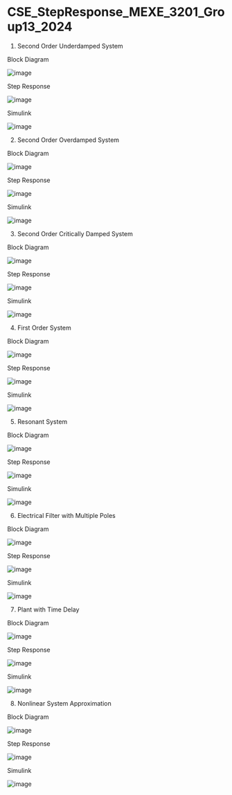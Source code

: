# CSE_StepResponse_MEXE_3201_Group13_2024

1. Second Order Underdamped System

Block Diagram

![image](https://github.com/stnll/CSE_StepResponse_MEXE_3201_Group13_2024/assets/157665975/ec7327cb-9972-446d-bc49-eec2aca911f4)

Step Response

![image](https://github.com/stnll/CSE_StepResponse_MEXE_3201_Group13_2024/assets/157665975/e7b56d32-c316-4478-82b8-4306764b1e62)

Simulink

![image](https://github.com/stnll/CSE_StepResponse_MEXE_3201_Group13_2024/assets/157665975/88bf71c4-3478-434f-83c0-330bd9742803)

2. Second Order Overdamped System

Block Diagram

![image](https://github.com/stnll/CSE_StepResponse_MEXE_3201_Group13_2024/assets/157665975/46898d24-f1eb-4282-b15c-809b9db85f3b)

Step Response

![image](https://github.com/stnll/CSE_StepResponse_MEXE_3201_Group13_2024/assets/157665975/b445858b-c773-489c-9a95-8943dc45776b)

Simulink

![image](https://github.com/stnll/CSE_StepResponse_MEXE_3201_Group13_2024/assets/157665975/1b5c5042-1d81-44f3-96ac-17437ae5100d)

3. Second Order Critically Damped System

Block Diagram

![image](https://github.com/stnll/CSE_StepResponse_MEXE_3201_Group13_2024/assets/157665975/bb27f36a-d4e7-43aa-a751-be6a1234bc0a)

Step Response

![image](https://github.com/stnll/CSE_StepResponse_MEXE_3201_Group13_2024/assets/157665975/cd9e92ba-de29-4e6d-b8aa-670d79fda99f)

Simulink

![image](https://github.com/stnll/CSE_StepResponse_MEXE_3201_Group13_2024/assets/157665975/824a5a23-ffa4-4947-928e-913674ce43b9)

4. First Order System

Block Diagram

![image](https://github.com/stnll/CSE_StepResponse_MEXE_3201_Group13_2024/assets/157665975/bbf04fdc-51e8-4a84-971b-1ed09c36958f)

Step Response

![image](https://github.com/stnll/CSE_StepResponse_MEXE_3201_Group13_2024/assets/157665975/4ec524fc-d0be-439a-af4d-dfda37bf7677)

Simulink

![image](https://github.com/stnll/CSE_StepResponse_MEXE_3201_Group13_2024/assets/157665975/f6e67274-9171-4c13-a363-01c2c5b7239f)

5. Resonant System

Block Diagram

![image](https://github.com/stnll/CSE_StepResponse_MEXE_3201_Group13_2024/assets/157665975/9f6a6316-edd6-49c9-96af-ff61952ead49)

Step Response

![image](https://github.com/stnll/CSE_StepResponse_MEXE_3201_Group13_2024/assets/157665975/0d9017ca-0093-44ca-9f4f-9d941f2f7a9c)

Simulink

![image](https://github.com/stnll/CSE_StepResponse_MEXE_3201_Group13_2024/assets/157665975/989d860a-75cd-4e43-b06a-1640815ce011)

6. Electrical Filter with Multiple Poles

Block Diagram

![image](https://github.com/stnll/CSE_StepResponse_MEXE_3201_Group13_2024/assets/157665975/c87b171c-4fee-4bb7-a1f7-fa10cccf44db)

Step Response

![image](https://github.com/stnll/CSE_StepResponse_MEXE_3201_Group13_2024/assets/157665975/7d861e7d-45f9-42b2-aa96-954978bb8c5d)

Simulink

![image](https://github.com/stnll/CSE_StepResponse_MEXE_3201_Group13_2024/assets/157665975/23ab929d-4916-4784-8328-dec7ddffe807)

7. Plant with Time Delay

Block Diagram

![image](https://github.com/stnll/CSE_StepResponse_MEXE_3201_Group13_2024/assets/157665975/35e0fde6-2eab-49d1-8be5-a887ffc6c2aa)

Step Response

![image](https://github.com/stnll/CSE_StepResponse_MEXE_3201_Group13_2024/assets/157665975/4a5fae59-fdfa-477e-9fa2-c9b4748e7ed4)

Simulink

![image](https://github.com/stnll/CSE_StepResponse_MEXE_3201_Group13_2024/assets/157665975/bc1bdde5-b5a7-4c88-93c8-c640ee250396)

8. Nonlinear System Approximation

Block Diagram

![image](https://github.com/stnll/CSE_StepResponse_MEXE_3201_Group13_2024/assets/157665975/1e99b97a-f7ef-43bb-8d2d-0e962a5ff745)

Step Response

![image](https://github.com/stnll/CSE_StepResponse_MEXE_3201_Group13_2024/assets/157665975/9e178059-68d1-4bbf-86f2-1d6dfb8f173b)

Simulink

![image](https://github.com/stnll/CSE_StepResponse_MEXE_3201_Group13_2024/assets/157665975/c7b68c88-59e5-4eac-b56c-1cb4504e032c)
